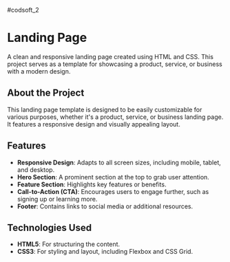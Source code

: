 #codsoft_2

# Landing Page

A clean and responsive landing page created using HTML and CSS. This project serves as a template for showcasing a product, service, or business with a modern design.

## About the Project

This landing page template is designed to be easily customizable for various purposes, whether it's a product, service, or business landing page. It features a responsive design and visually appealing layout.

## Features

- **Responsive Design**: Adapts to all screen sizes, including mobile, tablet, and desktop.
- **Hero Section**: A prominent section at the top to grab user attention.
- **Feature Section**: Highlights key features or benefits.
- **Call-to-Action (CTA)**: Encourages users to engage further, such as signing up or learning more.
- **Footer**: Contains links to social media or additional resources.

## Technologies Used

- **HTML5**: For structuring the content.
- **CSS3**: For styling and layout, including Flexbox and CSS Grid.

